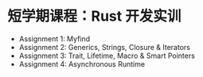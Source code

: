 # 短学期课程：Rust 开发实训

- Assignment 1: Myfind
- Assignment 2: Generics, Strings, Closure & Iterators
- Assignment 3: Trait, Lifetime, Macro & Smart Pointers
- Assignment 4: Asynchronous Runtime
